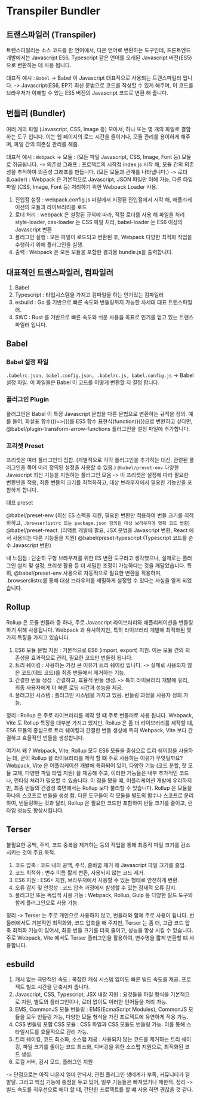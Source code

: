 # Transpiler Bundler 

## 트랜스파일러 (Transpiler) 

트랜스파일러는 소스 코드를 한 언어에서, 다은 언어로 변환하는 도구인데, 
프론트엔드 개발에서는 Javascript ES6, Typescript 같은 언어를 오래된 Javascript 버전(ES5)으로 변환하는 데 사용 됩니다. 

대표적 예시 : `Babel`
-> Babel 이 Javascript 대표적으로 사용되는 트랜스파일러 입니다. 
-> Javascript(ES6, EP7) 최신 문법으로 코드를 작성할 수 있게 해주며, 이 코드를 브라우저가 이해할 수 있는 ES5 버전의 Javascript 코드로 변환 해 줍니다. 

## 번들러 (Bundler) 

여러 개의 파일 (Javascript, CSS, Image 등) 모아서, 하나 또는 몇 개의 파일로 결합하는 도구 입니다. 
이는 웹 페이지의 로드 시간을 줄이거나, 모듈 관리를 용이하게 해주며, 파일 간의 의존성 관리를 해줌. 

대표적 예시 : `Webpack`
-> 모듈 : (모든 파일 Javascript, CSS, Image, Font 등) 모듈로 취급됩니다.
-> 의존성 그래프 : 프로젝트의 시작점 index.js 시작 해, 모듈 간의 의존성을 추적하여 의존성 그래프를 만듭니다. (모든 모듈과 관계를 나타냅니다.)
-> 로더 (Loader) : Webpack 은 기본적으로 Javascript, JSON 파일만 이해 가능, 다른 타입 파일 (CSS, Image, Font 등) 처리하기 위한 Webpack Loader 사용. 

1. 진입점 설정 : webpack.config.js 파일에서 지정된 진입점에서 시작 해, 애플리케이션의 모듈과 라이브러리를 로드 
2. 로더 처리 : webpack 은 설정된 규칙에 따라, 적절 로더를 사용 해 파일을 처리 style-loader, css-loader 는 CSS 파일 처리, babel-loader 는 ES6 이상의 Javascript 변환 
3. 플러그인 실행 :  모든 파일이 로드되고 변환된 후, Webpack 다양한 최적화 작업을 수행하기 위해 플러그인을 실행. 
4. 출력 : Webpack 은 모든 모듈을 포함한 결과물 bundle.js을 출력합니다. 


## 대표적인 트랜스파일러, 컴파일러 

1. Babel 
2. Typescript : 타입시스템을 가지고 컴파일을 하는 인기있는 컴파일러 
3. esbuild : Go 를 기반으로 빠른 속도와 번들링까지 가능한 차세대 대표 트랜스파일러.
4. SWC : Rust 를 기반으로 빠른 속도와 쉬운 사용을 목표로 인기를 얻고 있는 트랜스파일러 입니다. 



## Babel

### Babel 설정 파일 

`.babelrc.json, babel.config.json, .babelrc.js, babel.config.js` -> Babel 설정 파일. 
이 파일들은 Babel 이 코드를 어떻게 변환할 지 결정 합니다. 

### 플러그인 Plugin 

플러그인은 Babel 이 특정 Javascript 문법을 다른 문법으로 변환하는 규칙을 정의.
예를 들어, 화살표 함수(()=>{})를 ES5 함수 표현식(function(){})으로 변환하고 싶다면, @babel/plugin-transform-arrow-functions 플러그인을 설정 파일에 추가합니다.

### 프리셋 Preset 

프리셋은 여러 플러그인의 집합. (개별적으로 각각 플러그인을 추가하는 대신, 관련된 플러그인을 묶어 미리 정의된 설정을 사용할 수 있음.)
`@babel/preset-env` 다양한 Javascript 최신 기능을 지원하는 플러그인 모음 -> 이 프리셋은 설정에 따라 필요한 변환만을 적용, 최종 번들의 크기를 최적화하고, 대상 브라우저에서 필요한 기능만을 포함하게 합니다. 


대표 preset
 
@babel/preset-env (최신 ES 스펙을 지원, 필요한 변환만 적용하여 번들 크기를 최적화하고, `.browserlistrc 또는 package.json 정의된 대상 브라우저에 맞춰 코드 변환`)
@babel/preset-react. (리액트 개발에 필요, JSX 문법을 Javascript 변환, React 에서 사용되는 다른 기능들을 지원)
@babel/preset-typescript (Typescript 코드를 순수 Javascript 변환)

내 느낌점 : 단순히 구형 브라우저를 위한 ES 변환 도구라고 생각했으나, 실제로는 플러그인 설치 및 설정, 프리셋 활용 등 더 세밀한 조정이 가능하다는 것을 깨달았습니다. 특히, @babel/preset-env 사용으로 자동적으로 필요한 변환을 적용하며, .browserslistrc를 통해 대상 브라우저를 세밀하게 설정할 수 있다는 사실을 알게 되었습니다.



## Rollup 

Rollup 은 모듈 번들러 중 하나, 주로 Javascript 라이브러리와 애플리케이션을 번들링하기 위해 사용됩니다. 
Webpack 과 유사하지만, 특히 라이브러리 개발에 최적화된 몇 가지 특징을 가지고 있습니다. 

1. ES6 모듈 문법 지원 : 기본적으로 ES6 (import, export) 지원. 이는 모듈 간의 의존성을 효과적으로 관리, 필요한 코드만 번들링 됩니다.
2. 트리 쉐이킹 : 사용하는 가장 큰 이유가 트리 쉐이킹 입니다. -> 실제로 사용되지 않은 코드(데드 코드)를 최종 번들에서 제거하는 기능.
3. 간결한 번들 생성 : 간결하고, 효율적 번들 생성. -> 특히 라이브러리 개발에 유리, 최종 사용자에게 더 빠른 로딩 시간과 성능을 제공.
4. 플러그인 시스템 : 플러그인 시스템을 가지고 있음. 번들링 과정을 사용자 정의 가능. 

정리 : Rollup 은 주로 라이브러리를 제작 할 떄 주로 번들러로 사용 됩니다. Webpack, Vite 도 Rollup 특징을 대부분 가지고 있지만, 
Rollup 은 좀 더 라이브러리를 제작할 떄, ES6 모듈의 중심으로 트리 쉐이킹과 간결한 번들 생성에 특히 Webpack, Vite 보다 간결하고 효율적인 번들을 생성합니다. 

여기서 왜 ? Webpack, Vite, Rollup 모두 ES6 모듈을 중심으로 트리 쉐이킹을 사용하는 데, 굳이 Rollup 을 라이브러리를 제작 할 떄 주로 사용하는 이유가 무엇일까요? 
Webpack, Vite 은 어플리케이션 개발에 특화되어 있어, 다양한 기능 (코드 분할, 핫 모듈 교체, 다양한 파일 타입 지원) 을 제공해 주고, 이러한 기능들은 내부 추가적인 코드나, 런타임 처리가 필요할 수 있습니다. 
이 점을 봤을 떄, 어플리케이션 개발에 유리하지만, 최종 번들의 간결성 측면에서는 Rollup 보다 불리할 수 있습니다. 
Rollup 은 모듈을 하나의 스코프로 번들을 생성 함. 다른 도구들이 각 모둘을 별도의 함수나 스코프로 분리하여, 번들링하는 것과 달리, Rollup 은 필요한 코드만 포함하여 번들 크기를 줄이고, 런타임 성능도 향상시킵니다. 


## Terser

불필요한 공백, 주석, 코드 중복을 제거하는 등의 작업을 통해 최종적 파일 크기를 감소시키는 것이 주요 목적.

1. 코드 압축 : 코드 내의 공백, 주석, 줄바꿈 제거 해 Javascript 파일 크기를 줄임.
2. 코드 최적화 : 변수 이름 짧게 변환, 사용되지 않는 코드 제거.
3. ES6 지원 : ES6+ 지원, 브라우저에서 사용할 수 있는 형태로 안전하게 변환.
4. 오류 감지 및 안정성 : 코드 압축 과정에서 발생할 수 있는 잠재적 오류 감지.
5. 플러그인 또는 독립적 사용 가능 : Webpack, Rollup, Gulp 등 다양한 빌드 도구와 함께 플러그인으로 사용 가능. 

정리 ->  Terser 는 주로 개인으로 사용하지 않고, 번들러와 함께 주로 사용이 됩니다. 
번들러에서도 기본적인 최적화와, 코드 압축을 해 주지만, Terser 는 좀 더, 고급 코드 압축 최적화 기능이 있어서, 최종 번들 크기를 더욱 줄이고, 성능을 향상 시킬 수 있습니다.
주로 Webpack, Vite 에서도 Terser 플러그인을 활용하여, 변수명을 짧게 변환할 떄 사용합니다. 


## esbuild

1. 캐시 없는 극단적인 속도  : 복잡한 캐싱 시스템 없이도 빠른 빌드 속도를 제공. 프로젝트 빌드 시간을 단축시켜 줍니다. 
2. Javascript, CSS, Typescript, JSX 내장 지원 : 요것들을 파일 형식을 기본적으로 지원, 별도의 플러그인이나, 로더 없이도 이러한 언어들을 처리 가능. 
3. EMS, CommonJS 모듈 번들링 : EMS(EcmaScript Modules), CommonJS 모듈을 모두 번들링 가능, 다양한 모듈 형식을 가진 프로젝트에 유연하게 적용 가능.
4. CSS 번들링 포함 CSS 모듈 : CSS 파일과 CSS 모듈도 번들링 가능. 이를 통해 스타일시트를 효율적으로 관리 가능.
5. 트리 쉐이킹, 코드 최소화, 소스맵 제공 : 사용되지 않는 코드를 제거하는 트리 쉐이킹, 파일 크기를 줄이는 코드 최소화, 디버깅을 위한 소스맵 지원으로, 최적화된 코드 생성.
6. 로컬 서버, 감시 모드, 플러그인 지원  

-> 단점으로는 아직 나온지 얼마 안되서, 관련 플러그인 생톄계가 부족, 커뮤니티가 덜 발달. 그리고 핵심 기능에 중점을 두고 있어, 일부 기능들은 빠져있거나 제한적.
정리 -> 빌드 속도를 최우선으로 해야 할 떄, 간단한 프로젝트를 할 떄 사용 하면 괜찮을 것 같다. 

